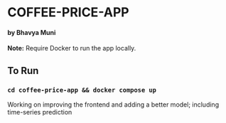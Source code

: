 # COFFEE-PRICE-APP

#### by Bhavya Muni

**Note:**
Require Docker to run the app locally.

## To Run

### `cd coffee-price-app && docker compose up`

Working on improving the frontend and adding a better model; including time-series prediction
